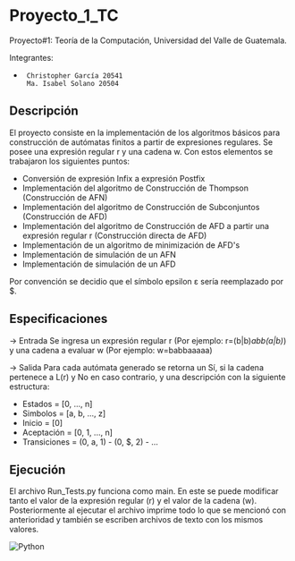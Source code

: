 # Proyecto_1_TC

Proyecto#1: Teoría de la Computación, Universidad del Valle de Guatemala.

Integrantes: 
-      Christopher García 20541
       Ma. Isabel Solano 20504
## Descripción
El proyecto consiste en la implementación de los algoritmos básicos para construcción de autómatas finitos a partir de expresiones regulares. Se posee una expresión regular r y una cadena w. Con estos elementos se trabajaron los siguientes puntos:

- Conversión de expresión Infix a expresión Postfix
- Implementación del algoritmo de Construcción de Thompson (Construcción de AFN)
- Implementación del algoritmo de Construcción de Subconjuntos (Construcción de AFD)
- Implementación del algoritmo de Construcción de AFD a partir una expresión regular r (Construcción directa de AFD)
- Implementación de un algoritmo de minimización de AFD's
- Implementación de simulación de un AFN
- Implementación de simulación de un AFD

Por convención se decidio que el símbolo epsilon ε sería reemplazado por $.

## Especificaciones
-> Entrada
  Se ingresa un expresión regular r (Por ejemplo: r=(b|b)*abb(a|b)*) y una cadena a evaluar w (Por ejemplo: w=babbaaaaa)
  
-> Salida
  Para cada autómata generado se retorna un Sí, si la cadena pertenece a L(r) y No en caso contrario, y una descripción con la siguiente estructura:

- Estados = [0, ..., n]
- Simbolos = [a, b, ..., z]
- Inicio = [0]
- Aceptación = [0, 1, ..., n]
- Transiciones = (0, a, 1) - (0, $, 2) - ...

## Ejecución
El archivo Run_Tests.py funciona como main. En este se puede modificar tanto el valor de la expresión regular (r) y el valor de la cadena (w). Posteriormente al ejecutar el archivo imprime todo lo que se mencionó con anterioridad y también se escriben archivos de texto con los mismos valores.

![Python](http://ForTheBadge.com/images/badges/made-with-python.svg)
